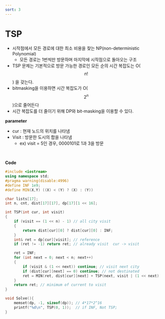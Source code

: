 ```yaml
---
sort: 3
---
```


# TSP

* 시작점에서 모든 경로에 대한 최소 비용을 찾는 NP(non-deterministic Polynomial)
  * 모든 경로는 1번씩만 방문하며 마지막에 시작점으로 돌아오는 구조
* TSP 문제는 기본적으로 방문 가능한 경로인 모든 순의 시간 복잡도는 O($$n!$$) 을 갖는다.
* bitmasking을 이용하면 시간 복잡도가 O($$2^n$$)으로 줄어든다
* 시간 복잡도를 더 줄이기 위해 DP와 bit-masking을 이용할 수 있다.



**parameter**

* cur : 현재 노드의 위치를 나타냄
* Visit : 방문한 도시의 합을 나타냄 
  * ex) visit = 5인 경우,  0000101로 1과 3을 방문

<br/>

**Code**

```c++
#include <iostream>
using namespace std;
#pragma warning(disable:4996)
#define INF 1e9;
#define MIN(X,Y) ((X) < (Y) ? (X) : (Y))

char lists[17];
int n, cnt, dist[17][17], dp[17][1 << 16];

int TSP(int cur, int visit)
{
	if (visit == (1 << n) - 1) // all city visit
	{
		return dist[cur][0] ? dist[cur][0] : INF;
	}
	int& ret = dp[cur][visit]; // reference
	if (ret != -1) return ret; // already visit  cur -> visit 

	ret = INF;
	for (int next = 0; next < n; next++)
	{
		if (visit & (1 << next)) continue; // visit next city
		if (dist[cur][next] == 0) continue;	// not destinated
		ret = MIN(ret, dist[cur][next] + TSP(next, visit | (1 << next))); // current->next + tsp(start next)
	}
	return ret;	// minimum of current to visit
}

void Solve(){
	memset(dp, -1, sizeof(dp)); // 4*17*2^16
	printf("%d\n", TSP(0, 1));	// if INF, Not TSP;
}
```



